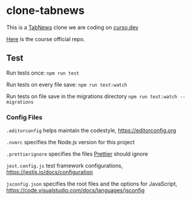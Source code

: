 # clone-tabnews

This is a [TabNews](https://www.tabnews.com.br) clone we are coding on [curso.dev](https://curso.dev)

[Here](https://github.com/filipedeschamps/clone-tabnews) is the course official repo.

## Test

Run tests once: `npm run test`

Run tests on every file save: `npm run test:watch`

Run tests on file save in the migrations directory `npm run test:watch -- migrations`

### Config Files

`.editorconfig` helps maintain the codestyle, https://editorconfig.org

`.nvmrc` specifies the Node.js version for this project

`.prettierignore` specifies the files [Prettier](https://prettier.io/docs/en/) should ignore

`jest.config.js` test framework configurations, https://jestjs.io/docs/configuration

`jsconfig.json` specifies the root files and the options for JavaScript, https://code.visualstudio.com/docs/languages/jsconfig
